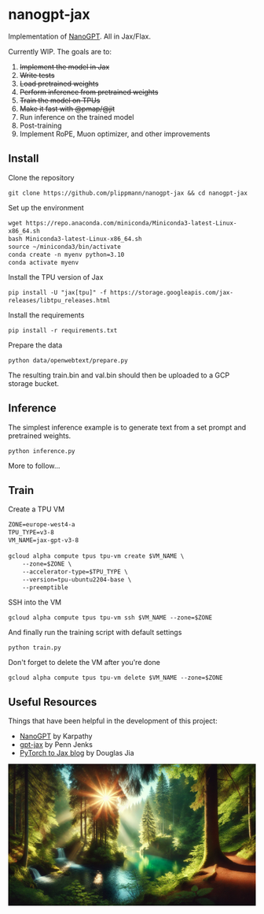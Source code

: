 # nanogpt-jax
Implementation of [NanoGPT](https://github.com/karpathy/nanoGPT). All in Jax/Flax. 

Currently WIP. The goals are to:
1. ~~Implement the model in Jax~~
2. ~~Write tests~~
3. ~~Load pretrained weights~~
4. ~~Perform inference from pretrained weights~~
5. ~~Train the model on TPUs~~
6. ~~Make it fast with @pmap/@jit~~
7. Run inference on the trained model
8. Post-training
9. Implement RoPE, Muon optimizer, and other improvements

## Install
Clone the repository
```
git clone https://github.com/plippmann/nanogpt-jax && cd nanogpt-jax
```
Set up the environment
```
wget https://repo.anaconda.com/miniconda/Miniconda3-latest-Linux-x86_64.sh
bash Miniconda3-latest-Linux-x86_64.sh
source ~/miniconda3/bin/activate
conda create -n myenv python=3.10
conda activate myenv
```
Install the TPU version of Jax
```
pip install -U "jax[tpu]" -f https://storage.googleapis.com/jax-releases/libtpu_releases.html
```
Install the requirements
```
pip install -r requirements.txt
```
Prepare the data
```
python data/openwebtext/prepare.py
```
The resulting train.bin and val.bin should then be uploaded to a GCP storage bucket.

## Inference
The simplest inference example is to generate text from a set prompt and pretrained weights. 
```
python inference.py
```

More to follow...

## Train
Create a TPU VM
```
ZONE=europe-west4-a
TPU_TYPE=v3-8
VM_NAME=jax-gpt-v3-8

gcloud alpha compute tpus tpu-vm create $VM_NAME \
    --zone=$ZONE \
    --accelerator-type=$TPU_TYPE \
    --version=tpu-ubuntu2204-base \
    --preemptible
```
SSH into the VM
```
gcloud alpha compute tpus tpu-vm ssh $VM_NAME --zone=$ZONE
```
And finally run the training script with default settings
```
python train.py
```
Don't forget to delete the VM after you're done
```
gcloud alpha compute tpus tpu-vm delete $VM_NAME --zone=$ZONE
```

## Useful Resources
Things that have been helpful in the development of this project:
- [NanoGPT](https://github.com/karpathy/nanoGPT/tree/master) by Karpathy
- [gpt-jax](https://github.com/jenkspt/gpt-jax/tree/main) by Penn Jenks
- [PyTorch to Jax blog](https://github.com/ROCm/rocm-blogs/tree/release/blogs/artificial-intelligence/nanoGPT-JAX) by Douglas Jia

![an image of a landscape](assets/landscape.png)
